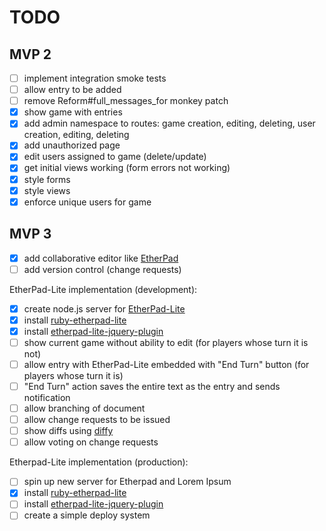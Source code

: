 # TODO

## MVP 2
- [ ] implement integration smoke tests
- [ ] allow entry to be added
- [ ] remove Reform#full_messages_for monkey patch
- [X] show game with entries
- [X] add admin namespace to routes: game creation, editing, deleting, user creation, editing, deleting
- [X] add unauthorized page
- [X] edit users assigned to game (delete/update)
- [X] get initial views working (form errors not working)
- [X] style forms
- [X] style views
- [X] enforce unique users for game

## MVP 3
- [X] add collaborative editor like [EtherPad](https://github.com/ether/etherpad-lite)
- [ ] add version control (change requests)

EtherPad-Lite implementation (development):
- [X] create node.js server for [EtherPad-Lite](https://github.com/ether/etherpad-lite)
- [X] install [ruby-etherpad-lite](https://github.com/jhollinger/ruby-etherpad-lite)
- [X] install [etherpad-lite-jquery-plugin](https://github.com/ether/etherpad-lite-jquery-plugin)
- [ ] show current game without ability to edit (for players whose turn it is not)
- [ ] allow entry with EtherPad-Lite embedded with "End Turn" button (for players whose turn it is)
- [ ] "End Turn" action saves the entire text as the entry and sends notification
- [ ] allow branching of document
- [ ] allow change requests to be issued
- [ ] show diffs using [diffy](https://github.com/samg/diffy)
- [ ] allow voting on change requests

Etherpad-Lite implementation (production):
- [ ] spin up new server for Etherpad and Lorem Ipsum
- [X] install [ruby-etherpad-lite](https://github.com/jhollinger/ruby-etherpad-lite)
- [ ] install [etherpad-lite-jquery-plugin](https://github.com/ether/etherpad-lite-jquery-plugin)
- [ ] create a simple deploy system

